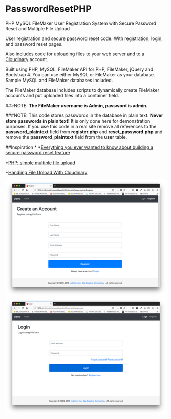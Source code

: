 # PasswordResetPHP
PHP MySQL FileMaker User Registration System with Secure Password Reset and Multiple File Upload

User registration and secure password reset code.
With registration, login, and password reset pages.

Also includes code for uploading files to your web server and to a <a href="https://cloudinary.com/">Cloudinary</a> account.

Built using PHP, MySQL, FileMaker API for PHP, FileMaker, jQuery and Bootstrap 4.
You can use either MySQL or FileMaker as your database. Sample MySQL and FileMaker databases included.

The FileMaker database includes scripts to dynamically create FileMaker accounts and put uploaded files into a container field.


##>NOTE:
**The FileMaker username is Admin, password is admin.**

 
###NOTE: 
This code stores passwords in the database in plain text. <strong>Never store passwords in plain text!</strong> It is only done here for demonstration purposes. If you use this code in a real site remove all references to the **password_plaintext** field from **register.php** and **reset_password.php** and remove the **password_plaintext** field from the **user** table.


##Inspiration
*
*[Everything you ever wanted to know about building a secure password reset feature](https://www.troyhunt.com/everything-you-ever-wanted-to-know/)

*[PHP: simple multiple file upload](https://gist.github.com/N-Porsh/7766039)

*[Handling File Upload With Cloudinary](https://cloudinary.com/blog/file_upload_with_php#handling_file_upload_with_cloudinary)


![registration form](https://github.com/asktami/PasswordResetPHP/blob/master/img/Screenshots/1_registration_form.png)
![login form](https://github.com/asktami/PasswordResetPHP/blob/master/img/Screenshots/2_login_form.png)

